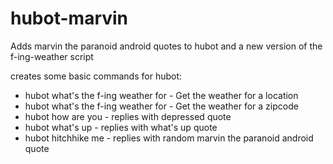 hubot-marvin
============

Adds marvin the paranoid android quotes to hubot and a new version of the f-ing-weather script

creates some basic commands for hubot:
* hubot what's the f-ing weather for <city> - Get the weather for a location
* hubot what's the f-ing weather for <zip> - Get the weather for a zipcode
* hubot how are you - replies with depressed quote
* hubot what's up - replies with what's up quote
* hubot hitchhike me - replies with random marvin the paranoid android quote
